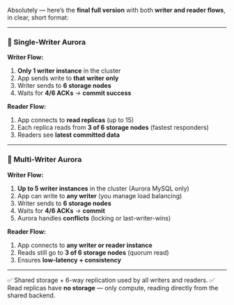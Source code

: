 Absolutely — here’s the **final full version** with both **writer and reader flows**, in clear, short format:

---

### 🔹 Single-Writer Aurora

**Writer Flow:**

1. **Only 1 writer instance** in the cluster
2. App sends write to **that writer only**
3. Writer sends to **6 storage nodes**
4. Waits for **4/6 ACKs** → **commit success**

**Reader Flow:**

1. App connects to **read replicas** (up to 15)
2. Each replica reads from **3 of 6 storage nodes** (fastest responders)
3. Readers see **latest committed data**

---

### 🔹 Multi-Writer Aurora

**Writer Flow:**

1. **Up to 5 writer instances** in the cluster (Aurora MySQL only)
2. App can write to **any writer** (you manage load balancing)
3. Writer sends to **6 storage nodes**
4. Waits for **4/6 ACKs** → **commit**
5. Aurora handles **conflicts** (locking or last-writer-wins)

**Reader Flow:**

1. App connects to **any writer or reader instance**
2. Reads still go to **3 of 6 storage nodes** (quorum read)
3. Ensures **low-latency + consistency**

---

✅ Shared storage + 6-way replication used by all writers and readers.
✅ Read replicas have **no storage** — only compute, reading directly from the shared backend.
